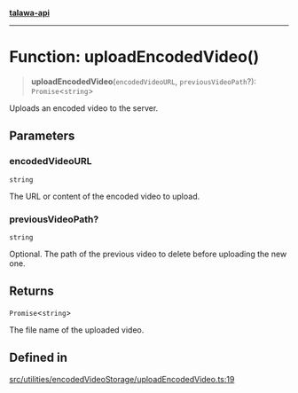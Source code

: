 [**talawa-api**](../../../../README.md)

***

# Function: uploadEncodedVideo()

> **uploadEncodedVideo**(`encodedVideoURL`, `previousVideoPath`?): `Promise`\<`string`\>

Uploads an encoded video to the server.

## Parameters

### encodedVideoURL

`string`

The URL or content of the encoded video to upload.

### previousVideoPath?

`string`

Optional. The path of the previous video to delete before uploading the new one.

## Returns

`Promise`\<`string`\>

The file name of the uploaded video.

## Defined in

[src/utilities/encodedVideoStorage/uploadEncodedVideo.ts:19](https://github.com/Suyash878/talawa-api/blob/b5a9d8b4a1ea678a3d6f5b710b3721f91a3052fc/src/utilities/encodedVideoStorage/uploadEncodedVideo.ts#L19)
